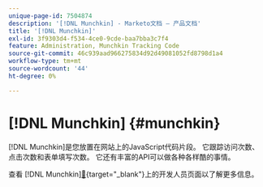 ```yaml
---
unique-page-id: 7504874
description: '[!DNL Munchkin] - Marketo文档 — 产品文档'
title: '[!DNL Munchkin]'
exl-id: 3f9303d4-f534-4ce0-9cde-baa7bba3c7f4
feature: Administration, Munchkin Tracking Code
source-git-commit: 46c939aad966275834d92d49081052fd8798d1a4
workflow-type: tm+mt
source-wordcount: '44'
ht-degree: 0%

---
```


# [!DNL Munchkin] {#munchkin}

[!DNL Munchkin]是您放置在网站上的JavaScript代码片段。 它跟踪访问次数、点击次数和表单填写次数。 它还有丰富的API可以做各种各样酷的事情。

查看 [!DNL Munchkin][&#128279;](https://experienceleague.adobe.com/zh-hans/docs/marketo-developer/marketo/javascriptapi/leadtracking/lead-tracking){target="_blank"}上的开发人员页面以了解更多信息。
